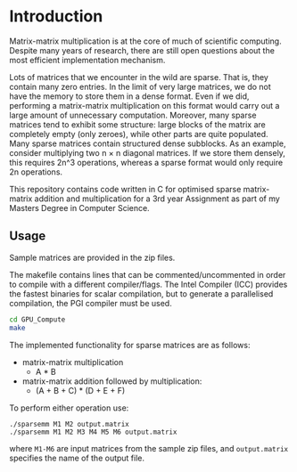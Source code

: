# Introduction

Matrix-matrix multiplication is at the core of much of scientific computing. Despite many years of research, there are still open questions about the most efficient implementation mechanism. 

Lots of matrices that we encounter in the wild are sparse. That is, they contain many zero entries. In the limit of very large matrices, we do not have the memory to store them in a dense format. Even if we did, performing a matrix-matrix multiplication on this format would carry out a large amount of unnecessary computation. Moreover, many sparse matrices tend to exhibit some structure: large blocks of the matrix are completely empty (only zeroes), while other parts are quite populated. Many sparse matrices contain structured dense subblocks.
As an example, consider multiplying two n × n diagonal matrices. If we store them densely, this requires 2n^3 operations, whereas a sparse format would only require 2n operations.

This repository contains code written in C for optimised sparse matrix-matrix addition and multiplication for a 3rd year Assignment as part of my Masters Degree in Computer Science.

## Usage

Sample matrices are provided in the zip files.

The makefile contains lines that can be commented/uncommented in order to compile with a different compiler/flags. The Intel Compiler (ICC) provides the fastest binaries for scalar compilation, but to generate a parallelised compilation, the PGI compiler must be used.

```bash
cd GPU_Compute
make
```

The implemented functionality for sparse matrices are as follows:
* matrix-matrix multiplication
    * A * B
* matrix-matrix addition followed by multiplication:
    * (A + B + C) * (D + E + F)
    
 To perform either operation use:
 ``` 
 ./sparsemm M1 M2 output.matrix
 ./sparsemm M1 M2 M3 M4 M5 M6 output.matrix
 ```
 where `M1-M6` are input matrices from the sample zip files, and `output.matrix` specifies the name of the output file.